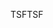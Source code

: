 <span data-ttu-id="cb25e-101">TSF</span><span class="sxs-lookup"><span data-stu-id="cb25e-101">TSF</span></span>